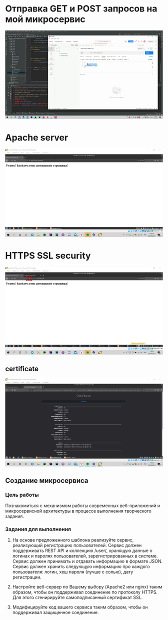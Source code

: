 # Отправка GET и POST запросов на мой микросервис
![Alt Text](gitthings/gf.gif)

# Apache server 
![Alt Text](gitthings/kurtaev_site_apache.jpg)

# HTTPS SSL security
![Alt Text](gitthings/https_ssl_connection.jpg)

## certificate
![Alt Text](gitthings/certificate.jpg)

## Создание микросервиса

### Цель работы

Познакомиться с механизмом работы современных веб-приложений и микросервисной архитектуры в процессе выполнения творческого задания.

### Задания для выполнения

1. На основе предложенного шаблона реализуйте сервис, реализующий регистрацию пользователей. Сервис должен поддерживать REST API и коллекцию /user/, хранящую данные о логинах и паролях пользователей, зарегистрированных в системе. Сервис должен принимать и отдавать информацию в формате JSON. Сервис должен хранить следующую информацию про каждого пользователя: логин, хеш пароля (лучше с солью), дату регистрации.  

1. Настройте веб-сервер по Вашему выбору (Apache2 или nginx) таким образом, чтобы он поддерживал соединение по протоколу HTTPS. Для этого сгенирируйте самоподписанный сертификат SSL. 

1. Модифицируйте код вашего сервиса таким образом, чтобы он поддерживал защищенное соединение.

